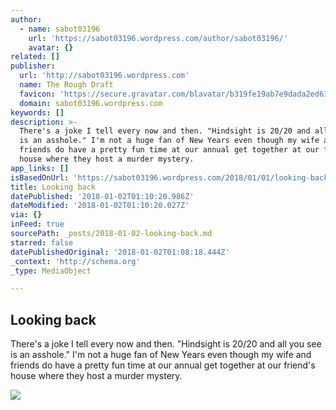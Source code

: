 ```yaml
---
author:
  - name: sabot03196
    url: 'https://sabot03196.wordpress.com/author/sabot03196/'
    avatar: {}
related: []
publisher:
  url: 'http://sabot03196.wordpress.com'
  name: The Rough Draft
  favicon: 'https://secure.gravatar.com/blavatar/b319fe19ab7e9dada2ed6314765cf932?s=32'
  domain: sabot03196.wordpress.com
keywords: []
description: >-
  There's a joke I tell every now and then. "Hindsight is 20/20 and all you see
  is an asshole." I'm not a huge fan of New Years even though my wife and
  friends do have a pretty fun time at our annual get together at our friend's
  house where they host a murder mystery.
app_links: []
isBasedOnUrl: 'https://sabot03196.wordpress.com/2018/01/01/looking-back/'
title: Looking back
datePublished: '2018-01-02T01:10:20.986Z'
dateModified: '2018-01-02T01:10:20.027Z'
via: {}
inFeed: true
sourcePath: _posts/2018-01-02-looking-back.md
starred: false
datePublishedOriginal: '2018-01-02T01:08:18.444Z'
_context: 'http://schema.org'
_type: MediaObject

---
```

<article style=""><h1>Looking back</h1><p>There's a joke I tell every now and then. "Hindsight is 20/20 and all you see is an asshole." I'm not a huge fan of New Years even though my wife and friends do have a pretty fun time at our annual get together at our friend's house where they host a murder mystery.</p><img src="https://sabot03196.files.wordpress.com/2018/01/0p8a6117.jpg?w=1280" /></article>